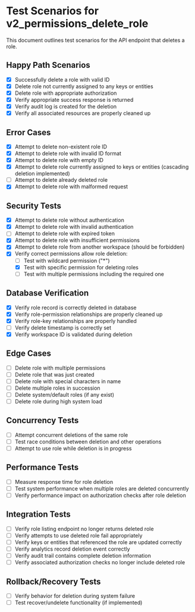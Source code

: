 # Test Scenarios for v2_permissions_delete_role

This document outlines test scenarios for the API endpoint that deletes a role.

## Happy Path Scenarios

- [x] Successfully delete a role with valid ID
- [x] Delete role not currently assigned to any keys or entities
- [x] Delete role with appropriate authorization
- [x] Verify appropriate success response is returned
- [x] Verify audit log is created for the deletion
- [x] Verify all associated resources are properly cleaned up

## Error Cases

- [x] Attempt to delete non-existent role ID
- [x] Attempt to delete role with invalid ID format
- [x] Attempt to delete role with empty ID
- [x] Attempt to delete role currently assigned to keys or entities (cascading deletion implemented)
- [ ] Attempt to delete already deleted role
- [x] Attempt to delete role with malformed request

## Security Tests

- [x] Attempt to delete role without authentication
- [x] Attempt to delete role with invalid authentication
- [ ] Attempt to delete role with expired token
- [x] Attempt to delete role with insufficient permissions
- [x] Attempt to delete role from another workspace (should be forbidden)
- [x] Verify correct permissions allow role deletion:
  - [ ] Test with wildcard permission ("*")
  - [x] Test with specific permission for deleting roles
  - [ ] Test with multiple permissions including the required one

## Database Verification

- [x] Verify role record is correctly deleted in database
- [x] Verify role-permission relationships are properly cleaned up
- [x] Verify role-key relationships are properly handled
- [ ] Verify delete timestamp is correctly set
- [x] Verify workspace ID is validated during deletion

## Edge Cases

- [ ] Delete role with multiple permissions
- [ ] Delete role that was just created
- [ ] Delete role with special characters in name
- [ ] Delete multiple roles in succession
- [ ] Delete system/default roles (if any exist)
- [ ] Delete role during high system load

## Concurrency Tests

- [ ] Attempt concurrent deletions of the same role
- [ ] Test race conditions between deletion and other operations
- [ ] Attempt to use role while deletion is in progress

## Performance Tests

- [ ] Measure response time for role deletion
- [ ] Test system performance when multiple roles are deleted concurrently
- [ ] Verify performance impact on authorization checks after role deletion

## Integration Tests

- [ ] Verify role listing endpoint no longer returns deleted role
- [ ] Verify attempts to use deleted role fail appropriately
- [ ] Verify keys or entities that referenced the role are updated correctly
- [ ] Verify analytics record deletion event correctly
- [ ] Verify audit trail contains complete deletion information
- [ ] Verify associated authorization checks no longer include deleted role

## Rollback/Recovery Tests

- [ ] Verify behavior for deletion during system failure
- [ ] Test recover/undelete functionality (if implemented)